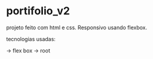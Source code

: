 # portifolio_v2
projeto feito com html e css. Responsivo usando flexbox.

tecnologias usadas:

-> flex box
-> root
